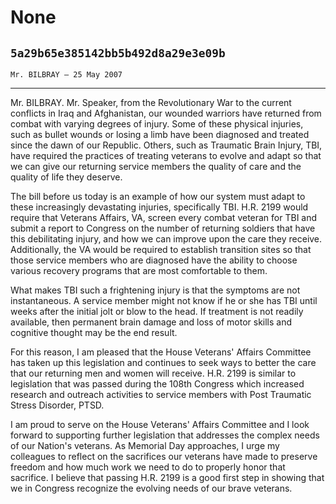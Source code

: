 # None
## `5a29b65e385142bb5b492d8a29e3e09b`
`Mr. BILBRAY — 25 May 2007`

---


Mr. BILBRAY. Mr. Speaker, from the Revolutionary War to the current 
conflicts in Iraq and Afghanistan, our wounded warriors have returned 
from combat with varying degrees of injury. Some of these physical 
injuries, such as bullet wounds or losing a limb have been diagnosed 
and treated since the dawn of our Republic. Others, such as Traumatic 
Brain Injury, TBI, have required the practices of treating veterans to 
evolve and adapt so that we can give our returning service members the 
quality of care and the quality of life they deserve.

The bill before us today is an example of how our system must adapt 
to these increasingly devastating injuries, specifically TBI. H.R. 2199 
would require that Veterans Affairs, VA, screen every combat veteran 
for TBI and submit a report to Congress on the number of returning 
soldiers that have this debilitating injury, and how we can improve 
upon the care they receive. Additionally, the VA would be required to 
establish transition sites so that those service members who are 
diagnosed have the ability to choose various recovery programs that are 
most comfortable to them.

What makes TBI such a frightening injury is that the symptoms are not 
instantaneous. A service member might not know if he or she has TBI 
until weeks after the initial jolt or blow to the head. If treatment is 
not readily available, then permanent brain damage and loss of motor 
skills and cognitive thought may be the end result.

For this reason, I am pleased that the House Veterans' Affairs 
Committee has taken up this legislation and continues to seek ways to 
better the care that our returning men and women will receive. H.R. 
2199 is similar to legislation that was passed during the 108th 
Congress which increased research and outreach activities to service 
members with Post Traumatic Stress Disorder, PTSD.

I am proud to serve on the House Veterans' Affairs Committee and I 
look forward to supporting further legislation that addresses the 
complex needs of our Nation's veterans. As Memorial Day approaches, I 
urge my colleagues to reflect on the sacrifices our veterans have made 
to preserve freedom and how much work we need to do to properly honor 
that sacrifice. I believe that passing H.R. 2199 is a good first step 
in showing that we in Congress recognize the evolving needs of our 
brave veterans.
